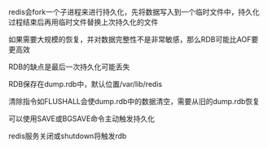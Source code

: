 redis会fork一个子进程来进行持久化，先将数据写入到一个临时文件中，持久化过程结束后再用临时文件替换上次持久化的文件



如果需要大规模的恢复，并对数据完整性不是非常敏感，那么RDB可能比AOF要更高效



RDB的缺点是最后一次持久化可能丢失



RDB保存在dump.rdb中，默认位置/var/lib/redis



清除指令如FLUSHALL会使dump.rdb中的数据清空，需要从旧的dump.rdb恢复



可以使用SAVE或BGSAVE命令主动触发持久化



redis服务关闭或shutdown将触发rdb

